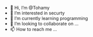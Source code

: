 - 👋 Hi, I’m @Tohamy
- 👀 I’m interested in securty
- 🌱 I’m currently learning programming
- 💞️ I’m looking to collaborate on ...
- 📫 How to reach me ...

<!---
Tohamy2020/Tohamy2020 is a ✨ special ✨ repository because its `README.md` (this file) appears on your GitHub profile.
You can click the Preview link to take a look at your changes.
--->
